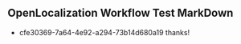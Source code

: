 ## OpenLocalization Workflow Test MarkDown
* cfe30369-7a64-4e92-a294-73b14d680a19 
thanks!<!--HONumber=Mar16_HO2-->
